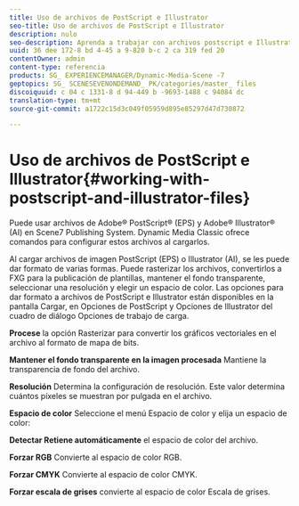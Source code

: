 ```yaml
---
title: Uso de archivos de PostScript e Illustrator
seo-title: Uso de archivos de PostScript e Illustrator
description: nulo
seo-description: Aprenda a trabajar con archivos postscript e Illustrator.
uuid: 36 dee 172-8 bd 4-45 a 9-820 b-c 2 ca 319 fed 20
contentOwner: admin
content-type: referencia
products: SG_ EXPERIENCEMANAGER/Dynamic-Media-Scene -7
geptopics: SG_ SCENESEVENONDEMAND_ PK/categories/master_ files
discoiquuid: c 04 c 1331-8 d 94-449 b -9693-1488 c 94084 dc
translation-type: tm+mt
source-git-commit: a1722c15d3c049f05959d895e85297d47d730872

---
```



# Uso de archivos de PostScript e Illustrator{#working-with-postscript-and-illustrator-files}

Puede usar archivos de Adobe® PostScript® (EPS) y Adobe® Illustrator® (AI) en Scene7 Publishing System. Dynamic Media Classic ofrece comandos para configurar estos archivos al cargarlos.

Al cargar archivos de imagen PostScript (EPS) o Illustrator (AI), se les puede dar formato de varias formas. Puede rasterizar los archivos, convertirlos a FXG para la publicación de plantillas, mantener el fondo transparente, seleccionar una resolución y elegir un espacio de color. Las opciones para dar formato a archivos de PostScript e Illustrator están disponibles en la pantalla Cargar, en Opciones de PostScript y Opciones de Illustrator del cuadro de diálogo Opciones de trabajo de carga.

**Procese** la opción Rasterizar para convertir los gráficos vectoriales en el archivo al formato de mapa de bits.

**Mantener el fondo transparente en la imagen procesada** Mantiene la transparencia de fondo del archivo.

**Resolución** Determina la configuración de resolución. Este valor determina cuántos píxeles se muestran por pulgada en el archivo.

**Espacio de color** Seleccione el menú Espacio de color y elija un espacio de color:

**Detectar Retiene automáticamente** el espacio de color del archivo.

**Forzar RGB** Convierte al espacio de color RGB.

**Forzar CMYK** Convierte al espacio de color CMYK.

**Forzar escala de grises** convierte al espacio de color Escala de grises.
